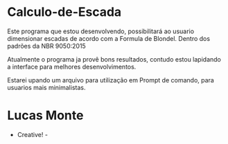 # Calculo-de-Escada

Este programa que estou desenvolvendo, possibilitará ao usuario dimensionar escadas de acordo com a Formula de Blondel.
Dentro dos padrões da NBR 9050:2015

Atualmente o programa ja provê bons resultados, contudo estou lapidando a interface para melhores desenvolvimentos.

Estarei upando um arquivo para utilização em Prompt de comando, para usuarios mais minimalistas.


# Lucas Monte
- Creative! - 

